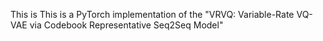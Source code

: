 This is This is a PyTorch implementation of the "VRVQ: Variable-Rate VQ-VAE via Codebook Representative Seq2Seq Model"
